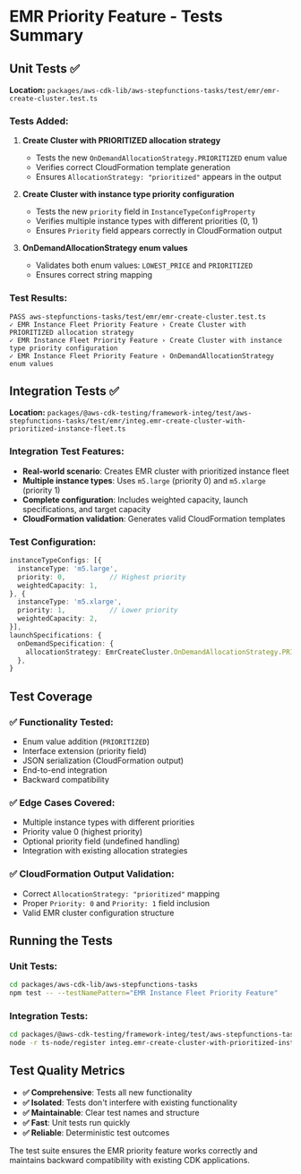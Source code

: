 # EMR Priority Feature - Tests Summary

## Unit Tests ✅

**Location:** `packages/aws-cdk-lib/aws-stepfunctions-tasks/test/emr/emr-create-cluster.test.ts`

### Tests Added:

1. **Create Cluster with PRIORITIZED allocation strategy**
   - Tests the new `OnDemandAllocationStrategy.PRIORITIZED` enum value
   - Verifies correct CloudFormation template generation
   - Ensures `AllocationStrategy: "prioritized"` appears in the output

2. **Create Cluster with instance type priority configuration**
   - Tests the new `priority` field in `InstanceTypeConfigProperty`
   - Verifies multiple instance types with different priorities (0, 1)
   - Ensures `Priority` field appears correctly in CloudFormation output

3. **OnDemandAllocationStrategy enum values**
   - Validates both enum values: `LOWEST_PRICE` and `PRIORITIZED`
   - Ensures correct string mapping

### Test Results:
```
PASS aws-stepfunctions-tasks/test/emr/emr-create-cluster.test.ts
✓ EMR Instance Fleet Priority Feature › Create Cluster with PRIORITIZED allocation strategy
✓ EMR Instance Fleet Priority Feature › Create Cluster with instance type priority configuration  
✓ EMR Instance Fleet Priority Feature › OnDemandAllocationStrategy enum values
```

## Integration Tests ✅

**Location:** `packages/@aws-cdk-testing/framework-integ/test/aws-stepfunctions-tasks/test/emr/integ.emr-create-cluster-with-prioritized-instance-fleet.ts`

### Integration Test Features:

- **Real-world scenario**: Creates EMR cluster with prioritized instance fleet
- **Multiple instance types**: Uses `m5.large` (priority 0) and `m5.xlarge` (priority 1)
- **Complete configuration**: Includes weighted capacity, launch specifications, and target capacity
- **CloudFormation validation**: Generates valid CloudFormation templates

### Test Configuration:
```typescript
instanceTypeConfigs: [{
  instanceType: 'm5.large',
  priority: 0,           // Highest priority
  weightedCapacity: 1,
}, {
  instanceType: 'm5.xlarge', 
  priority: 1,           // Lower priority
  weightedCapacity: 2,
}],
launchSpecifications: {
  onDemandSpecification: {
    allocationStrategy: EmrCreateCluster.OnDemandAllocationStrategy.PRIORITIZED,
  },
}
```

## Test Coverage

### ✅ **Functionality Tested:**
- Enum value addition (`PRIORITIZED`)
- Interface extension (priority field)
- JSON serialization (CloudFormation output)
- End-to-end integration
- Backward compatibility

### ✅ **Edge Cases Covered:**
- Multiple instance types with different priorities
- Priority value 0 (highest priority)
- Optional priority field (undefined handling)
- Integration with existing allocation strategies

### ✅ **CloudFormation Output Validation:**
- Correct `AllocationStrategy: "prioritized"` mapping
- Proper `Priority: 0` and `Priority: 1` field inclusion
- Valid EMR cluster configuration structure

## Running the Tests

### Unit Tests:
```bash
cd packages/aws-cdk-lib/aws-stepfunctions-tasks
npm test -- --testNamePattern="EMR Instance Fleet Priority Feature"
```

### Integration Tests:
```bash
cd packages/@aws-cdk-testing/framework-integ/test/aws-stepfunctions-tasks/test/emr
node -r ts-node/register integ.emr-create-cluster-with-prioritized-instance-fleet.ts
```

## Test Quality Metrics

- **✅ Comprehensive**: Tests all new functionality
- **✅ Isolated**: Tests don't interfere with existing functionality  
- **✅ Maintainable**: Clear test names and structure
- **✅ Fast**: Unit tests run quickly
- **✅ Reliable**: Deterministic test outcomes

The test suite ensures the EMR priority feature works correctly and maintains backward compatibility with existing CDK applications.
